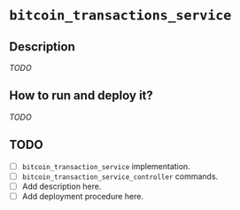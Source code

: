 # `bitcoin_transactions_service`

## Description

*TODO*

## How to run and deploy it?

*TODO*

## TODO

- [ ] `bitcoin_transaction_service` implementation.
- [ ] `bitcoin_transaction_service_controller` commands.
- [ ] Add description here.
- [ ] Add deployment procedure here.

